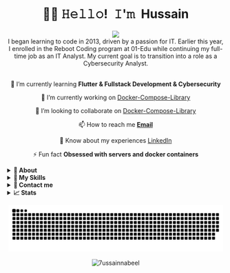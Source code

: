 <h1 align="center" font=monoscape> 👋🏻 𝙷𝚎𝚕𝚕𝚘! 𝙸'𝚖 Hussain</h1>
<div align="center" style="text-align:center">
  <img  align="center" src="https://readme-typing-svg.herokuapp.com/?lines=Welcome+To%20My%20github%20profile.&font=Fira%20Code&center=true&width=380&height=50" style="max-width: 100%;">
  <div align='center'>
   I began learning to code in 2013, driven by a passion for IT. Earlier this year, I enrolled in the Reboot Coding program at 01-Edu while continuing my full-time job as an IT Analyst. My current goal is to transition into a role as a Cybersecurity Analyst.
  </div><br>
  
🌱 I’m currently learning **Flutter & Fullstack Development & Cybersecurity**

👯 I’m currently working on [Docker-Compose-Library](https://github.com/7ussainnabeel/Docker-Compose-Library.git)

👯 I’m looking to collaborate on [Docker-Compose-Library](https://github.com/7ussainnabeel/Docker-Compose-Library.git)

 📫 How to reach me **[Email](mailto:hnabeel3@gmail.com)**

📄 Know about my experiences [LinkedIn](https://www.linkedin.com/in/hussain-nabeel-2482a3102/)

 ⚡ Fun fact **Obsessed with servers and docker containers**
 </div>
  <!-- About Section -->
<details>
  <summary><b>👤 About</b></summary>
  <br>
  <p>
      <img align="right" width="250" src="https://github.com/7ussainnabeel/7ussainnabeel/blob/main/assets/7ussain_nabeel.png" alt="7ussain_nabeel" />
      
<blockquote>
I am a mechatronics engineer based in Bahrain 🇧🇭 with a deep passion for technology, security, and privacy. My expertise lies in fixing, installing, and setting up servers, laptops, computers, and even iPhones. Driven by a commitment to security and privacy, I run all my necessary services in-house, ensuring complete control and peace of mind.

In my small but powerful homelab, I continuously expand my knowledge in server management and security, hosting nearly all the services I require. This hands-on approach allows me to stay ahead of the curve and maintain a secure and efficient digital environment.

Beyond my professional pursuits, I enjoy attending startup events and robotics competitions, where I stay connected with the latest innovations and network with like-minded individuals. 

When I'm not at the keyboard, I spend my time hanging out with friends, hitting the gym, and exploring the latest Apple products. As a dedicated fan of Apple, most of my daily gadgets come from their innovative lineup.
</blockquote>
</details>
<!-- Skills Section -->
<details>
<summary><b>🦾 My Skills</b></summary>
<h2 align='center'><i>Operating Systems & Services</i></h2>

<div align="center">

![](https://img.shields.io/badge/os-linux-informational?style=flat&logo=ubuntu&logoColor=white&color=green)
![](https://img.shields.io/badge/os-macos-informational?style=flat&logo=macos&logoColor=white&color=yellow)
![](https://img.shields.io/badge/os-windows-informational?style=flat&logo=windows&logoColor=white&color=red)
[![Netlify Status](https://api.netlify.com/api/v1/badges/e47b3dc7-7bb4-4b46-8a95-234b9369ed3f/deploy-status)](https://app.netlify.com/sites/legendary-stardust-da21a2/deploys)

</div>
<h2 align='center'>Skills</h2>
<p align="center">
<a href="https://go.dev/doc/" target="_blank" rel="noreferrer"><img src="https://raw.githubusercontent.com/danielcranney/readme-generator/main/public/icons/skills/go-colored.svg" width="36" height="36" alt="Go" /></a><a href="https://git-scm.com/" target="_blank" rel="noreferrer"><img src="https://raw.githubusercontent.com/danielcranney/readme-generator/main/public/icons/skills/git-colored.svg" width="36" height="36" alt="Git" /></a><a href="https://docs.microsoft.com/en-us/cpp/?view=msvc-170" target="_blank" rel="noreferrer"><img src="https://raw.githubusercontent.com/danielcranney/readme-generator/main/public/icons/skills/cplusplus-colored.svg" width="36" height="36" alt="C++" /></a><a href="https://developer.mozilla.org/en-US/docs/Glossary/HTML5" target="_blank" rel="noreferrer"><img src="https://raw.githubusercontent.com/danielcranney/readme-generator/main/public/icons/skills/html5-colored.svg" width="36" height="36" alt="HTML5" /></a><a href="https://www.linux.org" target="_blank" rel="noreferrer"><img src="https://raw.githubusercontent.com/danielcranney/readme-generator/main/public/icons/skills/linux-colored.svg" width="36" height="36" alt="Linux" /></a><a href="https://apple.com" target="_blank" rel="noreferrer"><img src="https://raw.githubusercontent.com/danielcranney/readme-generator/main/public/icons/skills/macos-colored.svg" width="36" height="36" alt="MacOS" /></a><a href="https://www.raspberrypi.org/" target="_blank" rel="noreferrer"><img src="https://raw.githubusercontent.com/danielcranney/readme-generator/main/public/icons/skills/raspberrypi-colored.svg" width="36" height="36" alt="Raspberry Pi" /></a><a href="https://store.arduino.cc/?gclid=Cj0KCQjw2eilBhCCARIsAG0Pf8uueBifykWcsSS4LPESeGQfxGVKJYnzV7bz471XfknQJy_1VINVWM8aAkLtEALw_wcB" target="_blank" rel="noreferrer"><img src="https://raw.githubusercontent.com/danielcranney/readme-generator/main/public/icons/skills/arduino-colored.svg" width="36" height="36" alt="Arduino" /></a><a href="https://www.docker.com/" target="_blank" rel="noreferrer"><img src="https://raw.githubusercontent.com/danielcranney/readme-generator/main/public/icons/skills/docker-colored.svg" width="36" height="36" alt="Docker" /></a><a href="https://www.sketch.com/" target="_blank" rel="noreferrer"><img src="https://raw.githubusercontent.com/danielcranney/readme-generator/main/public/icons/skills/sketch-colored.svg" width="36" height="36" alt="Sketch" /></a><a href="https://cloud.google.com/" target="_blank" rel="noreferrer"><img src="https://raw.githubusercontent.com/danielcranney/readme-generator/main/public/icons/skills/googlecloud-colored.svg" width="36" height="36" alt="Google Cloud" /></a>
<a href="https://developer.android.com" target="_blank" rel="noreferrer"> <img src="https://raw.githubusercontent.com/devicons/devicon/master/icons/android/android-original-wordmark.svg" alt="android" width="40" height="40"/> </a> <a href="https://www.w3schools.com/css/" target="_blank" rel="noreferrer"> <img src="https://raw.githubusercontent.com/devicons/devicon/master/icons/css3/css3-original-wordmark.svg" alt="css3" width="40" height="40"/> </a> <a href="https://www.figma.com/" target="_blank" rel="noreferrer"> <img src="https://www.vectorlogo.zone/logos/figma/figma-icon.svg" alt="figma" width="40" height="40"/> </a> <a href="https://flutter.dev" target="_blank" rel="noreferrer"> <img src="https://www.vectorlogo.zone/logos/flutterio/flutterio-icon.svg" alt="flutter" width="40" height="40"/> </a> <a href="https://www.invisionapp.com/" target="_blank" rel="noreferrer"> <img src="https://www.vectorlogo.zone/logos/invisionapp/invisionapp-icon.svg" alt="invision" width="40" height="40"/> </a> <a href="https://developer.mozilla.org/en-US/docs/Web/JavaScript" target="_blank" rel="noreferrer"> <img src="https://raw.githubusercontent.com/devicons/devicon/master/icons/javascript/javascript-original.svg" alt="javascript" width="40" height="40"/> </a> <a href="https://mariadb.org/" target="_blank" rel="noreferrer"> <img src="https://www.vectorlogo.zone/logos/mariadb/mariadb-icon.svg" alt="mariadb" width="40" height="40"/> </a> <a href="https://www.mongodb.com/" target="_blank" rel="noreferrer"> <img src="https://raw.githubusercontent.com/devicons/devicon/master/icons/mongodb/mongodb-original-wordmark.svg" alt="mongodb" width="40" height="40"/> </a> <a href="https://www.microsoft.com/en-us/sql-server" target="_blank" rel="noreferrer"> <img src="https://www.svgrepo.com/show/303229/microsoft-sql-server-logo.svg" alt="mssql" width="40" height="40"/> </a> <a href="https://www.mysql.com/" target="_blank" rel="noreferrer"> <img src="https://raw.githubusercontent.com/devicons/devicon/master/icons/mysql/mysql-original-wordmark.svg" alt="mysql" width="40" height="40"/> </a> <a href="https://www.postgresql.org" target="_blank" rel="noreferrer"> <img src="https://raw.githubusercontent.com/devicons/devicon/master/icons/postgresql/postgresql-original-wordmark.svg" alt="postgresql" width="40" height="40"/> </a> <a href="https://www.python.org" target="_blank" rel="noreferrer"> <img src="https://raw.githubusercontent.com/devicons/devicon/master/icons/python/python-original.svg" alt="python" width="40" height="40"/> </a> 
 </p>
 </details>

<!-- Contact Section -->
<details>
  <summary><b>📇 Contact me</b></summary>
<h2 align='center'><i>Connect with me</i></h2>

<p align="center">
<a href="https://twitter.com/7ussain_nabeel" target="blank"><img align="center" src="https://raw.githubusercontent.com/rahuldkjain/github-profile-readme-generator/master/src/images/icons/Social/twitter.svg" alt="7ussain_nabeel" height="30" width="40" /></a>
<a href="https://linkedin.com/in/hussain nabeel" target="blank"><img align="center" src="https://raw.githubusercontent.com/rahuldkjain/github-profile-readme-generator/master/src/images/icons/Social/linked-in-alt.svg" alt="hussain nabeel" height="30" width="40" /></a>
<a href="https://instagram.com/7ussain_nabeel" target="blank"><img align="center" src="https://raw.githubusercontent.com/rahuldkjain/github-profile-readme-generator/master/src/images/icons/Social/instagram.svg" alt="7ussain_nabeel" height="30" width="40" /></a>
<a href="https://discord.gg/7ussain_nabeel" target="blank"><img align="center" src="https://raw.githubusercontent.com/rahuldkjain/github-profile-readme-generator/master/src/images/icons/Social/discord.svg" alt="7ussain_nabeel" height="30" width="40" /></a>
</p>
</details>

<!-- Stats Section -->
<details>
  <summary><b>📈 Stats</b></summary>

<h2 align="center">Stats</h2>
<p align="center">
  <img align="center" src="https://github-readme-stats.vercel.app/api/top-langs?username=7ussainnabeel&show_icons=true&locale=en&layout=compact" alt="7ussainnabeel" />
</p>
<p align="center">
  <img align="center" src="https://github-readme-stats.vercel.app/api?username=7ussainnabeel&show_icons=true&locale=en" alt="7ussainnabeel" />
</p>
<p align="center">
  <img align="center" src="https://github-readme-streak-stats.herokuapp.com/?user=7ussainnabeel&" alt="7ussainnabeel" />
</p>
</details>

<div>
<!-- Snek --> 
<p align="center">
  <a href="https://gitstar-ranking.com/7ussainnabeel" title="Snek 🐍">
    <img width="500" src="https://github.com/7ussainnabeel/7ussainnabeel/blob/main/assets/github-snake.svg" />
  </a>
</p>

<p align="center"> <img src="https://komarev.com/ghpvc/?username=7ussainnabeel&label=Profile%20views&color=0e75b6&style=flat" alt="7ussainnabeel" /> </p>
</ddiv>

<!--
**7ussainnabeel/7ussainnabeel** is a ✨ _special_ ✨ repository because its `README.md` (this file) appears on your GitHub profile.

Here are some ideas to get you started:

- 🔭 I’m currently working on ...
- 🌱 I’m currently learning ...
- 👯 I’m looking to collaborate on ...
- 🤔 I’m looking for help with ...
- 💬 Ask me about ...
- 📫 How to reach me: ...
- 😄 Pronouns: ...
- ⚡ Fun fact: ...
<h1 align="center">Hi 👋, I'm Hussain</h1>
<h3 align="center">I started learning coding back in 2013 and I always had the passion to work in IT, Earlier this year I joined 01-Edu in Reboot Coding while working as a full time IT Analyst. My current goal is to work as a Cybersecurity Analyst.</h3>

<p align="left"> <img src="https://komarev.com/ghpvc/?username=7ussainnabeel&label=Profile%20views&color=0e75b6&style=flat" alt="7ussainnabeel" /> </p>

<p align="left"> <a href="https://twitter.com/7ussain_nabeel" target="blank"><img src="https://img.shields.io/twitter/follow/7ussain_nabeel?logo=twitter&style=for-the-badge" alt="7ussain_nabeel" /></a> </p>

- 🔭 I’m currently working on [Docker-Compose-Library](https://github.com/7ussainnabeel/Docker-Compose-Library.git)

- 🌱 I’m currently learning **Flutter**

- 👯 I’m looking to collaborate on [Docker-Compose-Library](https://github.com/7ussainnabeel/Docker-Compose-Library.git)

- 📫 How to reach me **hnabeel3@gmail.com**

- 📄 Know about my experiences [https://www.linkedin.com/in/hussain-nabeel-2482a3102/](https://www.linkedin.com/in/hussain-nabeel-2482a3102/)

- ⚡ Fun fact **Obsessed with servers and docker containers**

<h3 align="left">Connect with me:</h3>
<p align="left">
<a href="https://twitter.com/7ussain_nabeel" target="blank"><img align="center" src="https://raw.githubusercontent.com/rahuldkjain/github-profile-readme-generator/master/src/images/icons/Social/twitter.svg" alt="7ussain_nabeel" height="30" width="40" /></a>
<a href="https://linkedin.com/in/hussain nabeel" target="blank"><img align="center" src="https://raw.githubusercontent.com/rahuldkjain/github-profile-readme-generator/master/src/images/icons/Social/linked-in-alt.svg" alt="hussain nabeel" height="30" width="40" /></a>
<a href="https://instagram.com/7ussain_nabeel" target="blank"><img align="center" src="https://raw.githubusercontent.com/rahuldkjain/github-profile-readme-generator/master/src/images/icons/Social/instagram.svg" alt="7ussain_nabeel" height="30" width="40" /></a>
<a href="https://discord.gg/7ussain_nabeel" target="blank"><img align="center" src="https://raw.githubusercontent.com/rahuldkjain/github-profile-readme-generator/master/src/images/icons/Social/discord.svg" alt="7ussain_nabeel" height="30" width="40" /></a>
</p>

<h3 align="left">Languages and Tools:</h3>
<p align="left"> <a href="https://developer.android.com" target="_blank" rel="noreferrer"> <img src="https://raw.githubusercontent.com/devicons/devicon/master/icons/android/android-original-wordmark.svg" alt="android" width="40" height="40"/> </a> <a href="https://www.arduino.cc/" target="_blank" rel="noreferrer"> <img src="https://cdn.worldvectorlogo.com/logos/arduino-1.svg" alt="arduino" width="40" height="40"/> </a> <a href="https://www.w3schools.com/cpp/" target="_blank" rel="noreferrer"> <img src="https://raw.githubusercontent.com/devicons/devicon/master/icons/cplusplus/cplusplus-original.svg" alt="cplusplus" width="40" height="40"/> </a> <a href="https://www.w3schools.com/css/" target="_blank" rel="noreferrer"> <img src="https://raw.githubusercontent.com/devicons/devicon/master/icons/css3/css3-original-wordmark.svg" alt="css3" width="40" height="40"/> </a> <a href="https://www.docker.com/" target="_blank" rel="noreferrer"> <img src="https://raw.githubusercontent.com/devicons/devicon/master/icons/docker/docker-original-wordmark.svg" alt="docker" width="40" height="40"/> </a> <a href="https://www.figma.com/" target="_blank" rel="noreferrer"> <img src="https://www.vectorlogo.zone/logos/figma/figma-icon.svg" alt="figma" width="40" height="40"/> </a> <a href="https://flutter.dev" target="_blank" rel="noreferrer"> <img src="https://www.vectorlogo.zone/logos/flutterio/flutterio-icon.svg" alt="flutter" width="40" height="40"/> </a> <a href="https://cloud.google.com" target="_blank" rel="noreferrer"> <img src="https://www.vectorlogo.zone/logos/google_cloud/google_cloud-icon.svg" alt="gcp" width="40" height="40"/> </a> <a href="https://git-scm.com/" target="_blank" rel="noreferrer"> <img src="https://www.vectorlogo.zone/logos/git-scm/git-scm-icon.svg" alt="git" width="40" height="40"/> </a> <a href="https://golang.org" target="_blank" rel="noreferrer"> <img src="https://raw.githubusercontent.com/devicons/devicon/master/icons/go/go-original.svg" alt="go" width="40" height="40"/> </a> <a href="https://www.w3.org/html/" target="_blank" rel="noreferrer"> <img src="https://raw.githubusercontent.com/devicons/devicon/master/icons/html5/html5-original-wordmark.svg" alt="html5" width="40" height="40"/> </a> <a href="https://www.invisionapp.com/" target="_blank" rel="noreferrer"> <img src="https://www.vectorlogo.zone/logos/invisionapp/invisionapp-icon.svg" alt="invision" width="40" height="40"/> </a> <a href="https://developer.mozilla.org/en-US/docs/Web/JavaScript" target="_blank" rel="noreferrer"> <img src="https://raw.githubusercontent.com/devicons/devicon/master/icons/javascript/javascript-original.svg" alt="javascript" width="40" height="40"/> </a> <a href="https://www.linux.org/" target="_blank" rel="noreferrer"> <img src="https://raw.githubusercontent.com/devicons/devicon/master/icons/linux/linux-original.svg" alt="linux" width="40" height="40"/> </a> <a href="https://mariadb.org/" target="_blank" rel="noreferrer"> <img src="https://www.vectorlogo.zone/logos/mariadb/mariadb-icon.svg" alt="mariadb" width="40" height="40"/> </a> <a href="https://www.mongodb.com/" target="_blank" rel="noreferrer"> <img src="https://raw.githubusercontent.com/devicons/devicon/master/icons/mongodb/mongodb-original-wordmark.svg" alt="mongodb" width="40" height="40"/> </a> <a href="https://www.microsoft.com/en-us/sql-server" target="_blank" rel="noreferrer"> <img src="https://www.svgrepo.com/show/303229/microsoft-sql-server-logo.svg" alt="mssql" width="40" height="40"/> </a> <a href="https://www.mysql.com/" target="_blank" rel="noreferrer"> <img src="https://raw.githubusercontent.com/devicons/devicon/master/icons/mysql/mysql-original-wordmark.svg" alt="mysql" width="40" height="40"/> </a> <a href="https://www.postgresql.org" target="_blank" rel="noreferrer"> <img src="https://raw.githubusercontent.com/devicons/devicon/master/icons/postgresql/postgresql-original-wordmark.svg" alt="postgresql" width="40" height="40"/> </a> <a href="https://www.python.org" target="_blank" rel="noreferrer"> <img src="https://raw.githubusercontent.com/devicons/devicon/master/icons/python/python-original.svg" alt="python" width="40" height="40"/> </a> <a href="https://www.sketch.com/" target="_blank" rel="noreferrer"> <img src="https://www.vectorlogo.zone/logos/sketchapp/sketchapp-icon.svg" alt="sketch" width="40" height="40"/> </a> </p>

<p>&nbsp;<img align="center" src="https://github-readme-stats.vercel.app/api?username=7ussainnabeel&show_icons=true&locale=en" alt="7ussainnabeel" /></p>

-->
